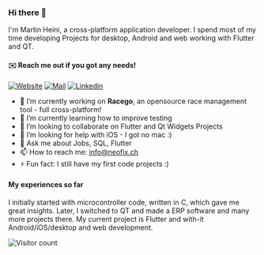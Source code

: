 ### Hi there 👋

I'm Martin Heini, a cross-platform application developer. I spend most of my time developing Projects for desktop, Android and web working with Flutter and QT. 

#### ✉️ Reach me out if you got any needs!

[![Website](https://img.shields.io/badge/Web-neofix.ch-blue?style=for-the-badge)](https://neofix.ch/it/softwareentwicklung/)
[![Mail](https://img.shields.io/badge/Mail-info@neofix.ch-red?style=for-the-badge)](mailto:info@neofix.ch)
[![Linkedin](https://img.shields.io/badge/LinkedIn-0077B5?style=for-the-badge&logo=linkedin&logoColor=white)](https://www.linkedin.com/in/martin-heini/)

- 🔭 I’m currently working on **Racego**, an opensource race management tool - full cross-platform!
- 🌱 I’m currently learning how to improve testing
- 👯 I’m looking to collaborate on Flutter and Qt Widgets Projects
- 🤔 I’m looking for help with iOS - I got no mac :)
- 💬 Ask me about Jobs, SQL, Flutter
- 📫 How to reach me: info@neofix.ch
- ⚡ Fun fact: I still have my first code projects :)

#### My experiences so far

I initially started with microcontroller code, written in C, which gave me great insights. Later, I switched to QT and made a ERP software and many more projects there. My current project is Flutter and with-it Android/iOS/desktop and web development.

![Visitor count](https://shields-io-visitor-counter.herokuapp.com/badge?page=maheini.readme&color=blue)
